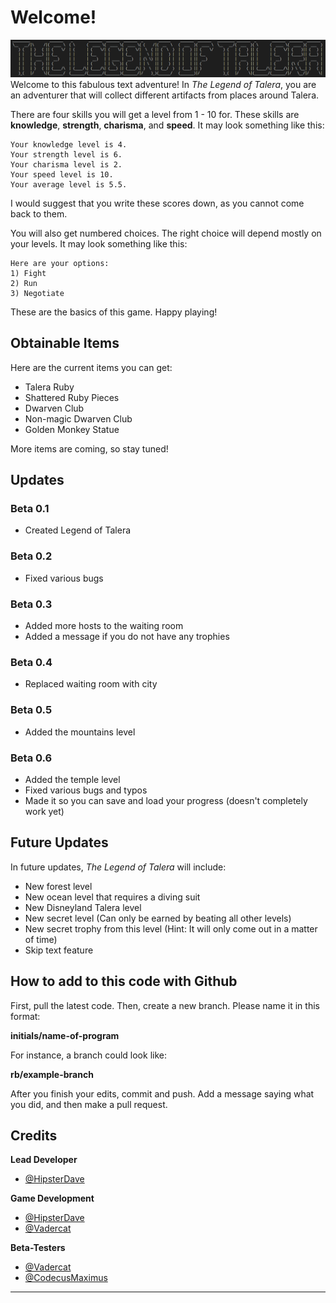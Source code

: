 # Welcome!

![Legend of Talera](images/legend_of_talera.png)
Welcome to this fabulous text adventure! In _The Legend of Talera_, you are an adventurer that will collect different artifacts from places around Talera.

There are four skills you will get a level from 1 - 10 for. These skills are **knowledge**, **strength**, **charisma**, and **speed**. It may look something like this:
```
Your knowledge level is 4.
Your strength level is 6.
Your charisma level is 2.
Your speed level is 10.
Your average level is 5.5.
```
I would suggest that you write these scores down, as you cannot come back to them.

You will also get numbered choices. The right choice will depend mostly on your levels. It may look something like this:
```
Here are your options:
1) Fight
2) Run
3) Negotiate
```
These are the basics of this game. Happy playing!
## Obtainable Items
Here are the current items you can get:
 - Talera Ruby
 - Shattered Ruby Pieces
 - Dwarven Club
 - Non-magic Dwarven Club
 - Golden Monkey Statue

More items are coming, so stay tuned!
## Updates
### Beta 0.1
 - Created Legend of Talera
### Beta 0.2
 - Fixed various bugs
### Beta 0.3
 - Added more hosts to the waiting room
 - Added a message if you do not have any trophies
### Beta 0.4
 - Replaced waiting room with city
### Beta 0.5
 - Added the mountains level
### Beta 0.6
 - Added the temple level
 - Fixed various bugs and typos
 - Made it so you can save and load your progress (doesn't completely work yet)
## Future Updates
In future updates, _The Legend of Talera_ will include:
 - New forest level
 - New ocean level that requires a diving suit
 - New Disneyland Talera level
 - New secret level (Can only be earned by beating all other levels)
 - New secret trophy from this level (Hint: It will only come out in a matter of time)
 - Skip text feature

## How to add to this code with Github
First, pull the latest code.
Then, create a new branch. Please name it in this format:

**initials/name-of-program**

For instance, a branch could look like:

**rb/example-branch**

After you finish your edits, commit and push. Add a message saying what you did, and then make a pull request.

## Credits
**Lead Developer**
 - [@HipsterDave](https://repl.it/@HipsterDave "HipsterDave")

**Game Development**
 - [@HipsterDave](https://repl.it/@HipsterDave "HipsterDave")
 - [@Vadercat](https://repl.it/@Vadercat "Vadercat")

**Beta-Testers**
 - [@Vadercat](https://repl.it/@Vadercat "Vadercat")
 - [@CodecusMaximus](https://repl.it/@CodecusMaximus "CodecusMaximus")
___
